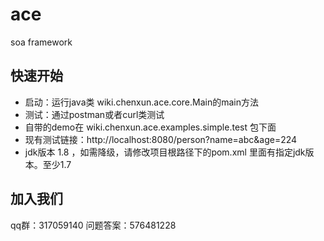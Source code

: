 # ace
soa  framework
## 快速开始
+ 启动：运行java类 wiki.chenxun.ace.core.Main的main方法
+ 测试：通过postman或者curl类测试
+ 自带的demo在 wiki.chenxun.ace.examples.simple.test 包下面
+ 现有测试链接：http://localhost:8080/person?name=abc&age=224
+ jdk版本 1.8 ，如需降级，请修改项目根路径下的pom.xml 里面有指定jdk版本。至少1.7


## 加入我们
qq群：317059140 问题答案：576481228


